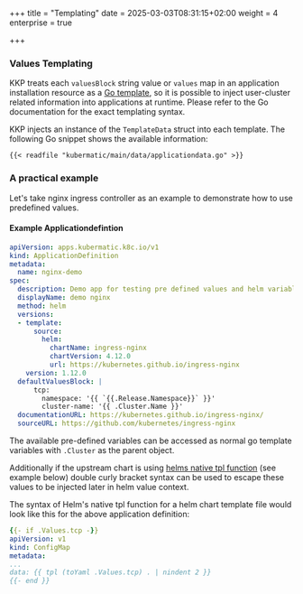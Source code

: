 +++
title = "Templating"
date = 2025-03-03T08:31:15+02:00
weight = 4
enterprise = true

+++

### Values Templating

KKP treats each `valuesBlock` string value or `values` map in an application installation resource as a
[Go template](https://golang.org/pkg/text/template/), so it is possible to inject user-cluster related information into applications at runtime. Please refer to the Go documentation for
the exact templating syntax.

KKP injects an instance of the `TemplateData` struct into each template. The following
Go snippet shows the available information:

```
{{< readfile "kubermatic/main/data/applicationdata.go" >}}
```

### A practical example

Let's take nginx ingress controller as an example to demonstrate how to use predefined values.

#### Example Applicationdefintion

```yaml
apiVersion: apps.kubermatic.k8c.io/v1
kind: ApplicationDefinition
metadata:
  name: nginx-demo
spec:
  description: Demo app for testing pre defined values and helm variables
  displayName: demo nginx
  method: helm
  versions:
  - template:
      source:
        helm:
          chartName: ingress-nginx
          chartVersion: 4.12.0
          url: https://kubernetes.github.io/ingress-nginx
    version: 1.12.0
  defaultValuesBlock: |
      tcp:
        namespace: '{{ `{{.Release.Namespace}}` }}'
        cluster-name: '{{ .Cluster.Name }}'
  documentationURL: https://kubernetes.github.io/ingress-nginx/
  sourceURL: https://github.com/kubernetes/ingress-nginx
```

The available pre-defined variables can be accessed as normal go template variables with `.Cluster` as the parent object.

Additionally if the upstream chart is using [helms native tpl function](https://helm.sh/docs/howto/charts_tips_and_tricks/#using-the-tpl-function) (see example below) double curly bracket syntax can be used to escape these values to be injected later in helm value context.

The syntax of Helm's native tpl function for a helm chart template file would look like this for the above application definition:

```yaml
{{- if .Values.tcp -}}
apiVersion: v1
kind: ConfigMap
metadata:
...
data: {{ tpl (toYaml .Values.tcp) . | nindent 2 }}
{{- end }}
```
